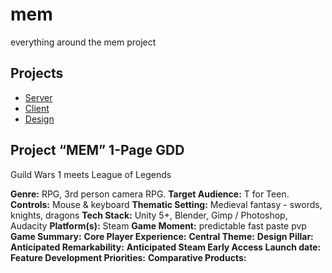# mem
everything around the mem project

## Projects
- [Server](server)
- [Client](client)
- [Design](design)


## Project “MEM” 1-Page GDD
Guild Wars 1 meets League of Legends


**Genre:** RPG, 3rd person camera RPG.
**Target Audience:** T for Teen.
**Controls:** Mouse & keyboard
**Thematic Setting:** Medieval fantasy - swords, knights, dragons
**Tech Stack:** Unity 5+, Blender, Gimp / Photoshop, Audacity
**Platform(s):** Steam
**Game Moment:** predictable fast paste pvp
**Game Summary:**
**Core Player Experience:**
**Central Theme:**
**Design Pillar:**
**Anticipated Remarkability:**
**Anticipated Steam Early Access Launch date:**
**Feature Development Priorities:**
**Comparative Products:**
